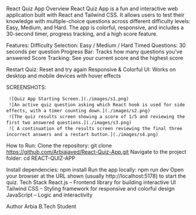  
React Quiz App
Overview
React Quiz App is a fun and interactive web application built with React and Tailwind CSS. It allows users to test their knowledge with multiple-choice questions across different difficulty levels: Easy, Medium, and Hard.
The app is colorful, responsive, and includes a 30-second timer, progress tracking, and a high score feature.

Features:
Difficulty Selection: Easy / Medium / Hard
Timed Questions: 30 seconds per question
Progress Bar: Tracks how many questions you’ve answered
Score Tracking: See your current score and the highest score

Restart Quiz: Reset and try again
Responsive & Colorful UI: Works on desktop and mobile devices with hover effects

SCREENSHOTS:
      

     ![Quiz App Starting Screen.](./images/s1.png)
     ![An active quiz question asking which React hook is used for side effects, with a timer counting down.](./images/s2.png)
     ![The quiz results screen showing a score of 1/5 and reviewing the first two answered questions.](./images/s3.png)
     ![ A continuation of the results screen reviewing the final three incorrect answers and a restart button.](./images/s4.png)


How to Run:
Clone the repository:
git clone https://github.com/Arbiajaved/React-Quiz-App.git
Navigate to the project folder:
cd REACT-QUIZ-APP

Install dependencies:
npm install
Run the app locally:
npm run dev
Open your browser at the URL shown (usually http://localhost:5178) to start the quiz.
Tech Stack
React.js – Frontend library for building interactive UI
Tailwind CSS – Styling framework for responsive and colorful design
JavaScript – Logic and interactivity

Author
Arbia 
B.Tech Student

